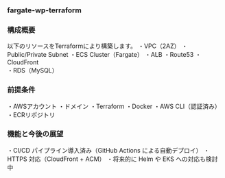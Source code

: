 ### fargate-wp-terraform 

### 構成概要
以下のリソースをTerraformにより構築します。
・VPC（2AZ）
・Public/Private Subnet
・ECS Cluster（Fargate）
・ALB
・Route53
・CloudFront   
・RDS（MySQL）

### 前提条件
・AWSアカウント
・ドメイン
・Terraform
・Docker
・AWS CLI（認証済み）
・ECRリポジトリ

### 機能と今後の展望
・CI/CD パイプライン導入済み（GitHub Actions による自動デプロイ）
・HTTPS 対応（CloudFront + ACM）
・将来的に Helm や EKS への対応も検討中